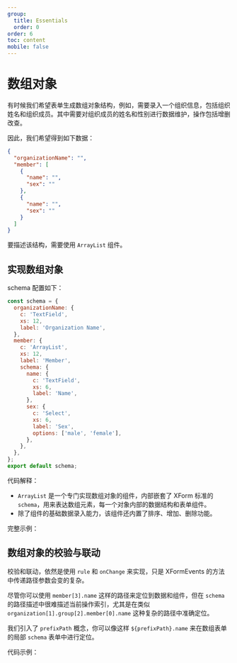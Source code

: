 ```yaml
---
group:
  title: Essentials
  order: 0
order: 6
toc: content
mobile: false
---
```



# 数组对象

有时候我们希望表单生成数组对象结构，例如，需要录入一个组织信息，包括组织姓名和组织成员。其中需要对组织成员的姓名和性别进行数据维护，操作包括增删改查。

因此，我们希望得到如下数据：

``` json
{
  "organizationName": "",
  "member": [
    {
      "name": "",
      "sex": ""
    },
    {
      "name": "",
      "sex": ""
    }
  ]
}
```

要描述该结构，需要使用 `ArrayList` 组件。

## 实现数组对象

schema 配置如下：

```js {8,11}
const schema = {
  organizationName: {
    c: 'TextField',
    xs: 12,
    label: 'Organization Name',
  },
  member: {
    c: 'ArrayList',
    xs: 12,
    label: 'Member',
    schema: {
      name: {
        c: 'TextField',
        xs: 6,
        label: 'Name',
      },
      sex: {
        c: 'Select',
        xs: 6,
        label: 'Sex',
        options: ['male', 'female'],
      },
    },
  },
};
export default schema;
```

代码解释：

* `ArrayList` 是一个专门实现数组对象的组件，内部嵌套了 XForm 标准的 `schema`，用来表达数组元素，每一个对象内部的数据结构和表单组件。
* 除了组件的基础数据录入能力，该组件还内置了排序、增加、删除功能。

完整示例：

<code src="./examples/array" compact background="#fff"></code>



## 数组对象的校验与联动
校验和联动，依然是使用 `rule` 和 `onChange` 来实现，只是 XFormEvents 的方法中传递路径参数会变的复杂。

尽管你可以使用 `member[3].name` 这样的路径来定位到数据和组件，但在 `schema` 的路径描述中很难描述当前操作索引，尤其是在类似 `organization[1].group[2].member[0].name` 这种复杂的路径中准确定位。

我们引入了 `prefixPath` 概念，你可以像这样 `${prefixPath}.name` 来在数组表单的局部 `schema` 表单中进行定位。

代码示例：

<code src="./examples/arrayValidation" compact background="#fff"></code>

